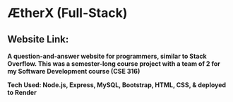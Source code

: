 # ÆtherX (Full-Stack)

## Website Link: 

**A question-and-answer website for programmers, similar to Stack Overflow. This was a semester-long course project with a team of 2 for my Software Development course (CSE 316)**

**Tech Used: Node.js, Express, MySQL, Bootstrap, HTML, CSS, & deployed to Render**
